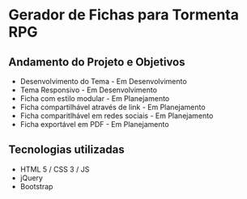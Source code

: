 <h1>Gerador de Fichas para Tormenta RPG</h1>

<h2>Andamento do Projeto e Objetivos</h2>
<ul>
  <li>Desenvolvimento do Tema - Em Desenvolvimento</li>  
  <li>Tema Responsivo - Em Desenvolvimento</li>
  <li>Ficha com estilo modular - Em Planejamento</li>
  <li>Ficha compartilhável através de link - Em Planejamento</li>
  <li>Ficha comparitlhável em redes sociais - Em Planejamento</li>
  <li>Ficha exportável em PDF - Em Planejamento</li>
</ul>

<h2>Tecnologias utilizadas</h2>
<ul>
  <li>HTML 5 / CSS 3 / JS</li>
  <li>jQuery</li>
  <li>Bootstrap</li>
</ul>


